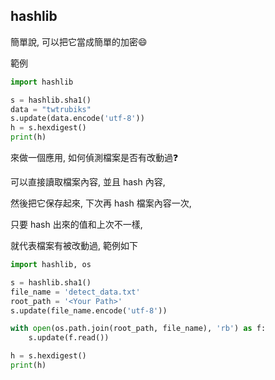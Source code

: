 ## hashlib

簡單說, 可以把它當成簡單的加密:smile:

範例

```python
import hashlib

s = hashlib.sha1()
data = "twtrubiks"
s.update(data.encode('utf-8'))
h = s.hexdigest()
print(h)
```

來做一個應用, 如何偵測檔案是否有改動過:question:

可以直接讀取檔案內容, 並且 hash 內容,

然後把它保存起來, 下次再 hash 檔案內容一次,

只要 hash 出來的值和上次不一樣,

就代表檔案有被改動過, 範例如下

```python
import hashlib, os

s = hashlib.sha1()
file_name = 'detect_data.txt'
root_path = '<Your Path>'
s.update(file_name.encode('utf-8'))

with open(os.path.join(root_path, file_name), 'rb') as f:
    s.update(f.read())

h = s.hexdigest()
print(h)
```